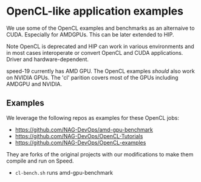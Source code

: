 # OpenCL-like application examples

We use some of the OpenCL examples and benchmarks as an alternaive to CUDA.
Especially for AMDGPUs. This can be later extended to HIP.

Note OpenCL is deprecated and HIP can work in various environments and
in most cases interoperate or convert OpenCL and CUDA applications.
Driver and hardware-dependent.

speed-19 currently has AMD GPU. The OpenCL examples *should* also work
on NVIDIA GPUs. The 'cl' parition covers most of the GPUs including
AMDGPU and NVIDIA.

## Examples

We leverage the following repos as examples for these OpenCL jobs:

- https://github.com/NAG-DevOps/amd-gpu-benchmark
- https://github.com/NAG-DevOps/OpenCL-Tutorials
- https://github.com/NAG-DevOps/OpenCL-examples

They are forks of the original projects with our modifications to make
them compile and run on Speed.

- `cl-bench.sh` runs amd-gpu-benchmark 
